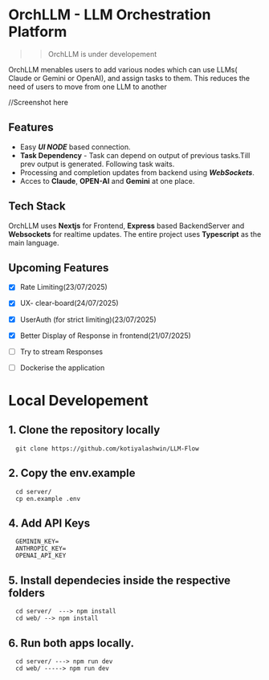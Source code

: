 # OrchLLM - LLM Orchestration Platform
  >> OrchLLM is under developement

OrchLLM menables users to add various nodes
which can use LLMs( Claude or Gemini or OpenAI), and 
assign tasks to them.
This reduces the need of users to move from one LLM to another

//Screenshot here

## Features
- Easy ***UI NODE*** based connection.
-  **Task Dependency** - Task can depend on output of previous tasks.Till prev output is generated. Following task waits.</details>
- Processing and completion updates from backend using ***WebSockets***.
- Acces to **Claude**, **OPEN-AI** and **Gemini** at one place.

## Tech Stack
OrchLLM uses **Nextjs** for Frontend, **Express** based BackendServer and **Websockets** for realtime updates.
The entire project uses **Typescript** as the main language.

## Upcoming Features
- [x] Rate Limiting(23/07/2025)
- [x] UX- clear-board(24/07/2025)
- [x] UserAuth (for strict limiting)(23/07/2025)
- [x] Better Display of Response in frontend(21/07/2025)
- [ ] Try to stream Responses
- [ ] Dockerise the application


# Local Developement

## 1. Clone the repository locally
      
      git clone https://github.com/kotiyalashwin/LLM-Flow

## 2. Copy the env.example

      cd server/
      cp en.example .env

## 4.  Add API Keys

      GEMININ_KEY=
      ANTHROPIC_KEY=
      OPENAI_API_KEY

## 5. Install dependecies inside the respective folders

      cd server/  ---> npm install
      cd web/ --> npm install

## 6. Run both apps locally.

      cd server/ ---> npm run dev
      cd web/ -----> npm run dev
